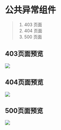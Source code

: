 公共异常组件
===

> 1. 403 页面
> 2. 404 页面
> 3. 500 页面

## 403页面预览

![](https://user-images.githubusercontent.com/49544090/150923788-e7ed881a-aec8-4c20-a49f-30b42d755c3e.png)

## 404页面预览

![](https://user-images.githubusercontent.com/49544090/150924236-c0b61a41-b70d-4cf9-97a0-c4b903ebb71a.png)

## 500页面预览

![](https://user-images.githubusercontent.com/49544090/150924481-2aa4f2df-6b92-46db-8e54-488b447c44f9.png)